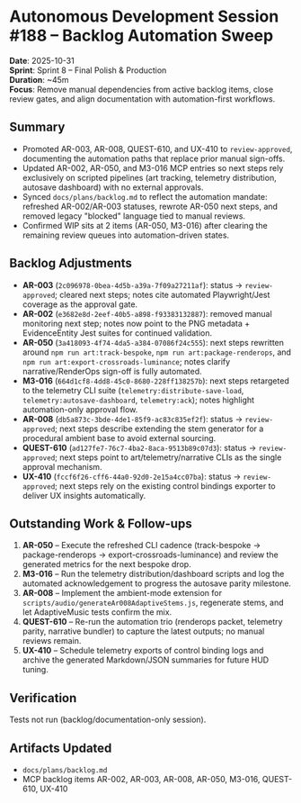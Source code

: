 # Autonomous Development Session #188 – Backlog Automation Sweep

**Date**: 2025-10-31  
**Sprint**: Sprint 8 – Final Polish & Production  
**Duration**: ~45m  
**Focus**: Remove manual dependencies from active backlog items, close review gates, and align documentation with automation-first workflows.

## Summary
- Promoted AR-003, AR-008, QUEST-610, and UX-410 to `review-approved`, documenting the automation paths that replace prior manual sign-offs.
- Updated AR-002, AR-050, and M3-016 MCP entries so next steps rely exclusively on scripted pipelines (art tracking, telemetry distribution, autosave dashboard) with no external approvals.
- Synced `docs/plans/backlog.md` to reflect the automation mandate: refreshed AR-002/AR-003 statuses, rewrote AR-050 next steps, and removed legacy "blocked" language tied to manual reviews.
- Confirmed WIP sits at 2 items (AR-050, M3-016) after clearing the remaining review queues into automation-driven states.

## Backlog Adjustments
- **AR-003** (`2c096978-0bea-4d5b-a39a-7f09a27211af`): status → `review-approved`; cleared next steps; notes cite automated Playwright/Jest coverage as the approval gate.
- **AR-002** (`e3682e8d-2eef-40b5-a898-f93383132887`): removed manual monitoring next step; notes now point to the PNG metadata + EvidenceEntity Jest suites for continued validation.
- **AR-050** (`3a418093-4f74-4da5-a384-07086f24c555`): next steps rewritten around `npm run art:track-bespoke`, `npm run art:package-renderops`, and `npm run art:export-crossroads-luminance`; notes clarify narrative/RenderOps sign-off is fully automated.
- **M3-016** (`664d1cf8-4dd8-45c0-8680-228ff138257b`): next steps retargeted to the telemetry CLI suite (`telemetry:distribute-save-load`, `telemetry:autosave-dashboard`, `telemetry:ack`); notes highlight automation-only approval flow.
- **AR-008** (`db5a873c-3bde-4de1-85f9-ac83c835ef2f`): status → `review-approved`; next steps describe extending the stem generator for a procedural ambient base to avoid external sourcing.
- **QUEST-610** (`ad127fe7-76c7-4ba2-8aca-9513b89c07d3`): status → `review-approved`; next steps point to art/telemetry/narrative CLIs as the single approval mechanism.
- **UX-410** (`fccf6f26-cff6-44a0-92d0-2e15a4cc07ba`): status → `review-approved`; next steps rely on the existing control bindings exporter to deliver UX insights automatically.

## Outstanding Work & Follow-ups
1. **AR-050** – Execute the refreshed CLI cadence (track-bespoke → package-renderops → export-crossroads-luminance) and review the generated metrics for the next bespoke drop.  
2. **M3-016** – Run the telemetry distribution/dashboard scripts and log the automated acknowledgement to progress the autosave parity milestone.  
3. **AR-008** – Implement the ambient-mode extension for `scripts/audio/generateAr008AdaptiveStems.js`, regenerate stems, and let AdaptiveMusic tests confirm the mix.  
4. **QUEST-610** – Re-run the automation trio (renderops packet, telemetry parity, narrative bundler) to capture the latest outputs; no manual reviews remain.  
5. **UX-410** – Schedule telemetry exports of control binding logs and archive the generated Markdown/JSON summaries for future HUD tuning.

## Verification
Tests not run (backlog/documentation-only session).

## Artifacts Updated
- `docs/plans/backlog.md`
- MCP backlog items AR-002, AR-003, AR-008, AR-050, M3-016, QUEST-610, UX-410
